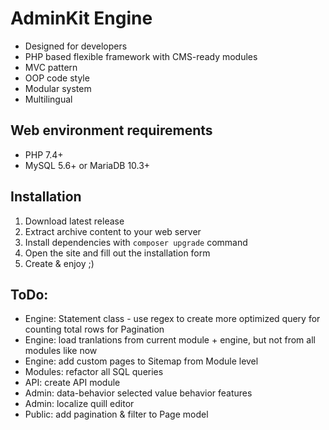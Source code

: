 # AdminKit Engine
* Designed for developers
* PHP based flexible framework with CMS-ready modules
* MVC pattern
* OOP code style
* Modular system
* Multilingual

## Web environment requirements
* PHP 7.4+
* MySQL 5.6+ or MariaDB 10.3+

## Installation
1. Download latest release
2. Extract archive content to your web server
3. Install dependencies with `composer upgrade` command
4. Open the site and fill out the installation form
5. Create & enjoy ;)

## ToDo:
* Engine: Statement class - use regex to create more optimized query for counting total rows for Pagination
* Engine: load tranlations from current module + engine, but not from all modules like now
* Engine: add custom pages to Sitemap from Module level
* Modules: refactor all SQL queries
* API: create API module
* Admin: data-behavior selected value behavior features
* Admin: localize quill editor
* Public: add pagination & filter to Page model
